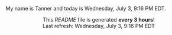 My name is Tanner and today is Wednesday, July 3, 9:16 PM EDT.

<p align="center">This <i>README</i> file is generated <b>every 3 hours</b>!</br>Last refresh: Wednesday, July 3, 9:16 PM EDT<br /></p>
